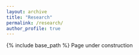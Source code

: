 ```yaml
---
layout: archive
title: "Research"
permalink: /research/
author_profile: true
---
```


{% include base_path %}
Page under construction
